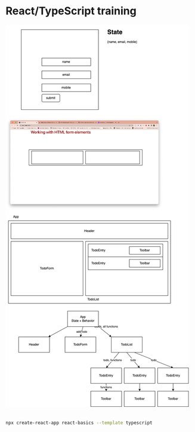 # React/TypeScript training

![](./images/concepts-1.dio.png)

```sh

npx create-react-app react-basics --template typescript

```
